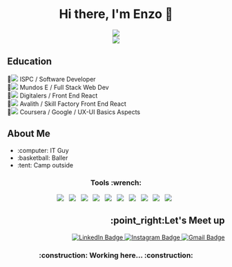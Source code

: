 <h1 align="center">Hi there, I'm Enzo 👋</h1>
<div align = "center">
 <img src="https://github.com/lemarchesi09/personal-assets/blob/main/Front_End_Dev_Based_on_Cordoba__Argentina.-removebg-preview.png" margin="auto"/>
</div>
<div align= "center">
 <img src="https://github.com/lemarchesi09/personal-assets/blob/main/linea-colores.png" margin="auto"/>
</div>


<h2>Education</h2>

:scroll:![](https://geps.dev/progress/30) ISPC / Software Developer <br/>
:scroll:![](https://geps.dev/progress/100) Mundos E / Full Stack Web Dev <br/>
:scroll:![](https://geps.dev/progress/100) Digitalers / Front End React <br/>
:scroll:![](https://geps.dev/progress/100) Avalith / Skill Factory Front End React <br/>
:scroll:![](https://geps.dev/progress/100) Coursera / Google / UX-UI Basics Aspects <br/>
 
 
<h2>About Me</h2>
<div>
 <ul>
  <li>:computer: IT Guy</li>
  <li>:basketball: Baller</li>
  <li>:tent: Camp outside</li>
 </ul>
</div>

<h3 align="center"> Tools :wrench: </h3>
<p align="center">
<img src="https://img.shields.io/badge/html5-%23E34F26.svg?style=for-the-badge&logo=html5&logoColor=white">&nbsp;&nbsp;
<img src="https://img.shields.io/badge/css3-%231572B6.svg?style=for-the-badge&logo=css3&logoColor=white">&nbsp;&nbsp;
<img src="https://img.shields.io/badge/javascript-%23323330.svg?style=for-the-badge&logo=javascript&logoColor=%23F7DF1E">&nbsp;&nbsp;
<img src="https://img.shields.io/badge/bootstrap-%23563D7C.svg?style=for-the-badge&logo=bootstrap&logoColor=white">&nbsp;&nbsp;
<img src="https://img.shields.io/badge/-ReactJS-61DAFB?logo=react&logoColor=gray&style=for-the-badge">&nbsp;&nbsp;
<img src="https://img.shields.io/badge/mysql-%2300f.svg?style=for-the-badge&logo=mysql&logoColor=white">&nbsp;&nbsp;
<img src="https://img.shields.io/badge/Visual%20Studio%20Code-0078d7.svg?style=for-the-badge&logo=visual-studio-code&logoColor=white">&nbsp;&nbsp;
<img src="https://img.shields.io/badge/git-%23F05033.svg?style=for-the-badge&logo=git&logoColor=white">&nbsp;&nbsp;
<img src="https://img.shields.io/badge/github-%23121011.svg?style=for-the-badge&logo=github&logoColor=white">&nbsp;&nbsp;
<img src="https://img.shields.io/badge/NPM-%23000000.svg?style=for-the-badge&logo=npm&logoColor=white">&nbsp;&nbsp;
</p>

<h2 align="right">:point_right:Let's Meet up</h2>
 <div id="badges" align= "right">
   <a href="https://www.linkedin.com/in/lemarchesi/">
     <img src="https://img.shields.io/badge/LinkedIn-blue?style=for-the-badge&logo=linkedin&logoColor=white" alt="LinkedIn Badge"/>
   </a>
   <a href="https://www.instagram.com/enzom9">
     <img src="https://img.shields.io/badge/Instagram-slateblue?style=for-the-badge&logo=instagram&logoColor=white" alt="Instagram Badge"/>
   </a>
   <a href="mailto:lemarchesi9@gmail.com">
     <img src="https://img.shields.io/badge/Gmail-red?style=for-the-badge&logo=gmail&logoColor=white" alt="Gmail Badge"/>
   </a>
 </div>
  
 <div align= "center">
  <h3>:construction: Working here... :construction:</h3>
 </div>
<!--
**lemarchesi09/lemarchesi09** is a ✨ _special_ ✨ repository because its `README.md` (this file) appears on your GitHub profile.

Here are some ideas to get you started:

- 🔭 I’m currently working on ...
- 🌱 I’m currently learning ...
- 👯 I’m looking to collaborate on ...
- 🤔 I’m looking for help with ...
- 💬 Ask me about ...
- 📫 How to reach me: ...
- 😄 Pronouns: ...
- ⚡ Fun fact: ...
-->
